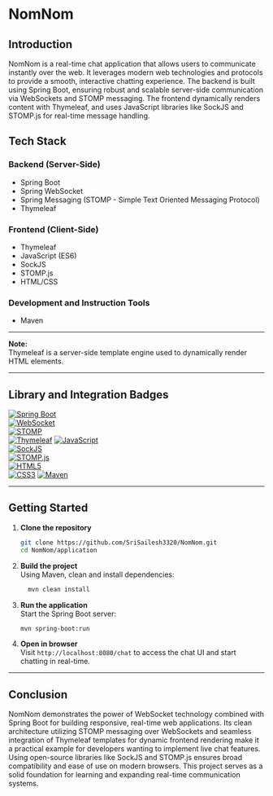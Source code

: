 # NomNom

## Introduction
NomNom is a real-time chat application that allows users to communicate instantly over the web. It leverages modern web technologies and protocols to provide a smooth, interactive chatting experience. The backend is built using Spring Boot, ensuring robust and scalable server-side communication via WebSockets and STOMP messaging. The frontend dynamically renders content with Thymeleaf, and uses JavaScript libraries like SockJS and STOMP.js for real-time message handling.

## Tech Stack

### Backend (Server-Side)
- Spring Boot
- Spring WebSocket
- Spring Messaging (STOMP - Simple Text Oriented Messaging Protocol)
- Thymeleaf

### Frontend (Client-Side)
- Thymeleaf
- JavaScript (ES6)
- SockJS
- STOMP.js
- HTML/CSS

### Development and Instruction Tools
- Maven

---

**Note:**  
Thymeleaf is a server-side template engine used to dynamically render HTML elements.

---

## Library and Integration Badges

[![Spring Boot](https://img.shields.io/badge/Spring_Boot-3.0-green?logo=spring)](https://spring.io/projects/spring-boot)  
[![WebSocket](https://img.shields.io/badge/WebSocket-API-blue)](https://developer.mozilla.org/en-US/docs/Web/API/WebSockets_API)  
[![STOMP](https://img.shields.io/badge/STOMP-Over_WebSocket-orange)](https://stomp.github.io/)  
[![Thymeleaf](https://img.shields.io/badge/Thymeleaf-3.1-yellowgreen)](https://www.thymeleaf.org/)
[![JavaScript](https://img.shields.io/badge/JavaScript-ES6-yellow?logo=javascript)](https://developer.mozilla.org/en-US/docs/Web/JavaScript)  
[![SockJS](https://img.shields.io/badge/SockJS-v1.6-blueviolet)](https://github.com/sockjs/sockjs-client)  
[![STOMP.js](https://img.shields.io/badge/STOMP.js-v2.3-lightgrey)](https://github.com/stomp-js/stompjs)  
[![HTML5](https://img.shields.io/badge/HTML5-orange?logo=html5)](https://developer.mozilla.org/en-US/docs/Web/HTML)  
[![CSS3](https://img.shields.io/badge/CSS3-blue?logo=css3)](https://developer.mozilla.org/en-US/docs/Web/CSS)
[![Maven](https://img.shields.io/badge/Maven-3.8-red?logo=apachemaven)](https://maven.apache.org/)

---

## Getting Started

1. **Clone the repository**  
    ```bash
   git clone https://github.com/SriSailesh3320/NomNom.git
   cd NomNom/application
   ```


2. **Build the project**  
   Using Maven, clean and install dependencies:  
    ```bash
      mvn clean install
   ```



3. **Run the application**  
   Start the Spring Boot server:  
    ```bash
    mvn spring-boot:run
    ```




4. **Open in browser**  
   Visit `http://localhost:8080/chat` to access the chat UI and start chatting in real-time.

---

## Conclusion
NomNom demonstrates the power of WebSocket technology combined with Spring Boot for building responsive, real-time web applications. Its clean architecture utilizing STOMP messaging over WebSockets and seamless integration of Thymeleaf templates for dynamic frontend rendering make it a practical example for developers wanting to implement live chat features. Using open-source libraries like SockJS and STOMP.js ensures broad compatibility and ease of use on modern browsers. This project serves as a solid foundation for learning and expanding real-time communication systems.